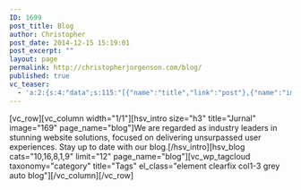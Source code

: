 ```yaml
---
ID: 1699
post_title: Blog
author: Christopher
post_date: 2014-12-15 15:19:01
post_excerpt: ""
layout: page
permalink: http://christopherjorgenson.com/blog/
published: true
vc_teaser:
  - 'a:2:{s:4:"data";s:115:"[{"name":"title","link":"post"},{"name":"image","image":"featured","link":"none"},{"name":"text","mode":"excerpt"}]";s:7:"bgcolor";s:0:"";}'
---
```

[vc_row][vc_column width="1/1"][hsv_intro size="h3" title="Jurnal" image="169" page_name="blog"]We are regarded as industry leaders in stunning website solutions, focused on delivering unsurpassed user experiences. Stay up to date with our blog.[/hsv_intro][hsv_blog cats="10,16,8,1,9" limit="12" page_name="blog"][vc_wp_tagcloud taxonomy="category" title="Tags" el_class="element clearfix col1-3 grey auto blog"][/vc_column][/vc_row]